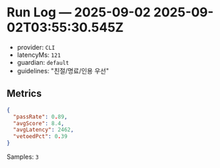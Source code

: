 # Run Log — 2025-09-02 2025-09-02T03:55:30.545Z
- provider: `CLI`
- latencyMs: `121`
- guardian: `default`
- guidelines: "친절/명료/인용 우선"
## Metrics
```json
{
  "passRate": 0.89,
  "avgScore": 8.4,
  "avgLatency": 2462,
  "vetoedPct": 0.39
}
```
Samples: `3`